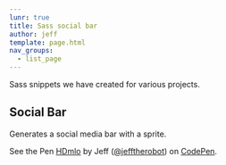 ```yaml
---
lunr: true
title: Sass social bar
author: jeff
template: page.html
nav_groups:
  - list_page
---
```


Sass snippets we have created for various projects.

Social Bar
--------------------

Generates a social media bar with a sprite.

<p data-height="268" data-theme-id="0" data-slug-hash="HDmlo" data-default-tab="result" data-user="jefftherobot" class='codepen'>See the Pen <a href='http://codepen.io/jefftherobot/pen/HDmlo/'>HDmlo</a> by Jeff (<a href='http://codepen.io/jefftherobot'>@jefftherobot</a>) on <a href='http://codepen.io'>CodePen</a>.</p>
<script src="//codepen.io/assets/embed/ei.js"></script>